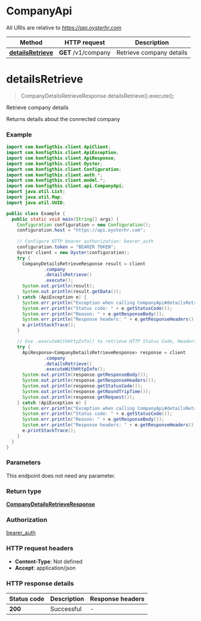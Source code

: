 # CompanyApi

All URIs are relative to *https://api.oysterhr.com*

| Method | HTTP request | Description |
|------------- | ------------- | -------------|
| [**detailsRetrieve**](CompanyApi.md#detailsRetrieve) | **GET** /v1/company | Retrieve company details |


<a name="detailsRetrieve"></a>
# **detailsRetrieve**
> CompanyDetailsRetrieveResponse detailsRetrieve().execute();

Retrieve company details

Returns details about the connected company

### Example
```java
import com.konfigthis.client.ApiClient;
import com.konfigthis.client.ApiException;
import com.konfigthis.client.ApiResponse;
import com.konfigthis.client.Oyster;
import com.konfigthis.client.Configuration;
import com.konfigthis.client.auth.*;
import com.konfigthis.client.model.*;
import com.konfigthis.client.api.CompanyApi;
import java.util.List;
import java.util.Map;
import java.util.UUID;

public class Example {
  public static void main(String[] args) {
    Configuration configuration = new Configuration();
    configuration.host = "https://api.oysterhr.com";
    
    // Configure HTTP bearer authorization: bearer_auth
    configuration.token = "BEARER TOKEN";
    Oyster client = new Oyster(configuration);
    try {
      CompanyDetailsRetrieveResponse result = client
              .company
              .detailsRetrieve()
              .execute();
      System.out.println(result);
      System.out.println(result.getData());
    } catch (ApiException e) {
      System.err.println("Exception when calling CompanyApi#detailsRetrieve");
      System.err.println("Status code: " + e.getStatusCode());
      System.err.println("Reason: " + e.getResponseBody());
      System.err.println("Response headers: " + e.getResponseHeaders());
      e.printStackTrace();
    }

    // Use .executeWithHttpInfo() to retrieve HTTP Status Code, Headers and Request
    try {
      ApiResponse<CompanyDetailsRetrieveResponse> response = client
              .company
              .detailsRetrieve()
              .executeWithHttpInfo();
      System.out.println(response.getResponseBody());
      System.out.println(response.getResponseHeaders());
      System.out.println(response.getStatusCode());
      System.out.println(response.getRoundTripTime());
      System.out.println(response.getRequest());
    } catch (ApiException e) {
      System.err.println("Exception when calling CompanyApi#detailsRetrieve");
      System.err.println("Status code: " + e.getStatusCode());
      System.err.println("Reason: " + e.getResponseBody());
      System.err.println("Response headers: " + e.getResponseHeaders());
      e.printStackTrace();
    }
  }
}

```

### Parameters
This endpoint does not need any parameter.

### Return type

[**CompanyDetailsRetrieveResponse**](CompanyDetailsRetrieveResponse.md)

### Authorization

[bearer_auth](../README.md#bearer_auth)

### HTTP request headers

 - **Content-Type**: Not defined
 - **Accept**: application/json

### HTTP response details
| Status code | Description | Response headers |
|-------------|-------------|------------------|
| **200** | Successful |  -  |

